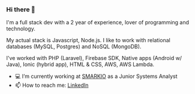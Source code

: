 ### Hi there 👋

I'm a full stack dev with a 2 year of experience, lover of programming and technology.

My actual stack is Javascript, Node.js. I like to work with relational databases  (MySQL, Postgres) and NoSQL (MongoDB).

I've worked with PHP (Laravel), Firebase SDK, Native apps (Android w/ Java), Ionic (hybrid app), HTML & CSS, AWS, AWS Lambda.


- 💻 I’m currently working at [SMARKIO](https://www.smarkio.com.br/) as a Junior Systems Analyst
- 📫 How to reach me: [LinkedIn](https://www.linkedin.com/in/thiago-siqueira-258482195/)
